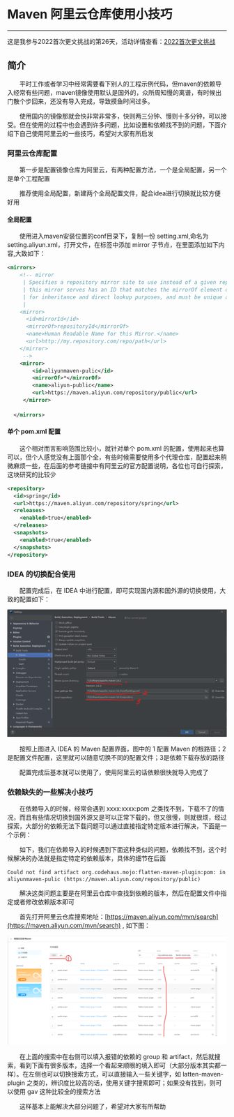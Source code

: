 # Maven 阿里云仓库使用小技巧
***

这是我参与2022首次更文挑战的第26天，活动详情查看：[2022首次更文挑战](https://juejin.cn/post/7052884569032392740)

## 简介
&ensp;&ensp;&ensp;&ensp;平时工作或者学习中经常需要看下别人的工程示例代码，但maven的依赖导入经常有些问题，maven镜像使用默认是国外的，众所周知慢的离谱，有时候出门散个步回来，还没有导入完成，导致摸鱼时间过多。

&ensp;&ensp;&ensp;&ensp;使用国内的镜像那就会快非常非常多，快则两三分钟、慢则十多分钟，可以接受。但在使用的过程中也会遇到许多问题，比如设置和依赖找不到的问题，下面介绍下自己使用阿里云的一些技巧，希望对大家有所启发

### 阿里云仓库配置
&ensp;&ensp;&ensp;&ensp;第一步是配置镜像仓库为阿里云，有两种配置方法，一个是全局配置，另一个是单个工程配置

&ensp;&ensp;&ensp;&ensp;推荐使用全局配置，新建两个全局配置文件，配合idea进行切换就比较方便好用

#### 全局配置
&ensp;&ensp;&ensp;&ensp;使用进入maven安装位置的conf目录下，复制一份 setting.xml,命名为 setting.aliyun.xml，打开文件，在<mirrors></mirrors>标签中添加 mirror 子节点，在里面添加如下内容,大致如下：

```xml
<mirrors>
    <!-- mirror
     | Specifies a repository mirror site to use instead of a given repository. The repository that
     | this mirror serves has an ID that matches the mirrorOf element of this mirror. IDs are used
     | for inheritance and direct lookup purposes, and must be unique across the set of mirrors.
     |
    <mirror>
      <id>mirrorId</id>
      <mirrorOf>repositoryId</mirrorOf>
      <name>Human Readable Name for this Mirror.</name>
      <url>http://my.repository.com/repo/path</url>
    </mirror>
     -->
    <mirror>
        <id>aliyunmaven-pulic</id>
        <mirrorOf>*</mirrorOf>
        <name>aliyun-public</name>
        <url>https://maven.aliyun.com/repository/public</url>
     </mirror>

  </mirrors>
```

#### 单个 pom.xml 配置
&ensp;&ensp;&ensp;&ensp;这个相对而言影响范围比较小，就针对单个 pom.xml 的配置，使用起来也算可以，但个人感觉没有上面那个全，有些时候需要使用多个代理仓库，配置起来稍微麻烦一些，在后面的参考链接中有阿里云的官方配置说明，各位也可自行探索，这块研究的比较少

```xml
<repository>
  <id>spring</id>
  <url>https://maven.aliyun.com/repository/spring</url>
  <releases>
    <enabled>true</enabled>
  </releases>
  <snapshots>
    <enabled>true</enabled>
  </snapshots>
</repository>
```

### IDEA 的切换配合使用
&ensp;&ensp;&ensp;&ensp;配置完成后，在 IDEA 中进行配置，即可实现国内源和国外源的切换使用，大致的配置如下：

![](./picture/idea_maven.png)

&ensp;&ensp;&ensp;&ensp;按照上图进入 IDEA 的 Maven 配置界面，图中的 1 配置 Maven 的根路径；2 是配置文件配置，这里就可以随意切换不同的配置文件；3是依赖下载存放的路径

&ensp;&ensp;&ensp;&ensp;配置完成后基本就可以使用了，使用阿里云的话依赖很快就导入完成了

### 依赖缺失的一些解决小技巧
&ensp;&ensp;&ensp;&ensp;在依赖导入的时候，经常会遇到 xxxx:xxxx:pom 之类找不到，下载不了的情况，而且有些情况切换到国外源又是可以正常下载的，但又很慢，则就很烦，经过探索，大部分的依赖无法下载问题可以通过直接指定特定版本进行解决，下面是一个示例：

&ensp;&ensp;&ensp;&ensp;如下，我们在依赖导入的时候遇到下面这种类似的问题，依赖找不到，这个时候解决的办法就是指定特定的依赖版本，具体的细节在后面

```
Could not find artifact org.codehaus.mojo:flatten-maven-plugin:pom: in aliyunmaven-pulic (https://maven.aliyun.com/repository/public)
```

&ensp;&ensp;&ensp;&ensp;解决这类问题主要是在阿里云仓库中查找到依赖的版本，然后在配置文件中指定或者修改依赖版本即可

&ensp;&ensp;&ensp;&ensp;首先打开阿里云仓库搜索地址：[https://maven.aliyun.com/mvn/search](https://maven.aliyun.com/mvn/search) , 如下图：

![](./picture/aliyun_maven_search.png)

&ensp;&ensp;&ensp;&ensp;在上面的搜索中在右侧可以填入报错的依赖的 group 和 artifact，然后就搜索，看到下面有很多版本，选择一个看起来顺眼的填入即可（大部分版本其实都一样）。在左侧也可以切换搜索方式，可以直接输入一些关键字，如 latten-maven-plugin 之类的，辨识度比较高的话，使用关键字搜索即可；如果没有找到，则可以使用 gav 这种比较全的搜索方法

&ensp;&ensp;&ensp;&ensp;这样基本上能解决大部分问题了，希望对大家有所帮助